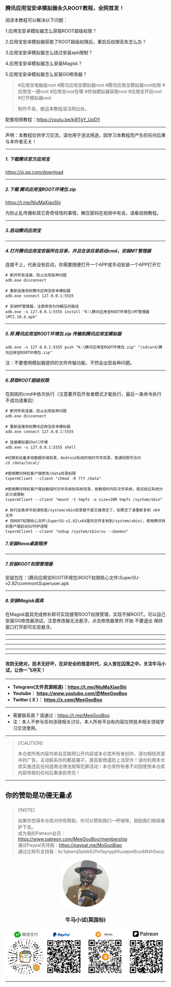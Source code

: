 ### 腾讯应用宝安卓模拟器永久ROOT教程，全网首发！

阅读本教程可以解决以下问题：

1.应用宝安卓模拟器怎么获取ROOT超级权限？

2.应用宝安卓模拟器获取了ROOT超级权限后，重启后权限丢失怎么办？

3.应用宝安卓模拟器怎么绕过安装apk限制？

4.应用宝安卓模拟器怎么安装Magisk？

5.应用宝安卓模拟器怎么安装GG修改器？

> #应用宝电脑版root  #腾讯应用宝模拟器root #腾讯应用宝模拟器root权限 #应用宝一键root #应用宝root在哪 #终端模拟器获取root #应用宝开启root #打开模拟器root

> 制作不易，搬运本教程请注明出处。

配套视频教程：https://youtu.be/kj8TgY_UpDY

****

声明：本教程仅供学习交流，请勿用于违法用途，因学习本教程而产生的任何后果与本作者无关！

****

##### 1. 下载腾讯官方应用宝

https://sj.qq.com/download

****

##### 2.下载 腾讯应用宝ROOT环境包.zip

https://t.me/NiuMaXiaoShi

为防止乱传播和其它奇奇怪怪的事情，解压密码在视频中有说，请看视频教程。

****

##### 3.启动腾讯应用宝

****

##### 4.打开腾讯应用宝安装所在目录，并且在该目录启动cmd，安装MT管理器

连接不上，代表没有启动，你需要随便打开一个APP或手动安装一个APP打开它

```
# 断开所有连接，防止出现各种问题
adb.exe disconnect

# 重新连接目标腾讯应用宝安卓模拟器
adb.exe connect 127.0.0.1:5555

# 安装MT管理器，注意修改为你解压的路径
adb.exe -s 127.0.0.1:5555 install "K:\腾讯应用宝ROOT环境包\MT管理器\MT2.18.4.apk"
```

****

##### 5.将 腾讯应用宝ROOT环境包.zip 传输到腾讯应用宝模拟器

```
adb.exe -s 127.0.0.1:5555 push "K:\腾讯应用宝ROOT环境包.zip" "/sdcard/腾讯应用宝ROOT环境包.zip"
```

注：不要使用模拟器提供的文件传输功能，不然会出现各种问题。

****

##### 6.获取ROOT超级权限

在刚刚的cmd中依次执行（注意要开启开发者模式才能执行，最后一条命令执行不成功请重启）

```
# 断开所有连接，防止出现各种问题
adb.exe disconnect

# 重新连接目标腾讯应用宝安卓模拟器
adb.exe connect 127.0.0.1:5555

# 连接模拟器Shell环境
adb.exe -s 127.0.0.1:5555 shell

#切换到设备本地数据存储目录，Android系统的临时可写目录，普通权限可访问
cd /data/local/

#使用腾讯特权客户端修改/data目录权限
txpermClient --client "chmod -R 777 /data"

#使用腾讯特权客户端挂载临时文件系统到系统目录，挂载临时内存文件系统，尝试绕过系统分区只读限制
txpermClient --client "mount -t tmpfs -o size=20M tmpfs /system/xbin"

# 执行这条命令前请检查/system/xbin目录是不是又被清空了，如果空了请重新复制 x64 文件
# 将ROOT权限核心文件\SuperSU-v2.82\x64里的文件复制到/system/xbin/，使用腾讯特权客户端启动SU守护进程
txpermClient --client "nohup /system/xbin/su --daemon"
```

##### 7.安装Nova桌面程序

****

##### 7.安装ROOT权限管理器

安装包在：\腾讯应用宝ROOT环境包\ROOT权限核心文件\SuperSU-v2.82\common\Superuser.apk

****

##### 8.安装Magisk面具

在Magisk面具完成修补即可实现接管ROOT权限管理，实现不掉ROOT。可以自己安装GG修改器测试，注意修改器无法悬浮，点击修改器里的 开始 不要退出 保持窗口打开即可实现悬浮。

****

****

****

****


****

#### 攻防无绝对，技术无好坏，在非安全的信息时代，众人皆在囚笼之中，关注牛马小试，让你一飞冲天！

****

- **Telegram(文件资源频道)：https://t.me/NiuMaXiaoShi**
- **Youtube：  https://www.youtube.com/@MeeGooBoo**
- **Twitter ( X ）：  https://x.com/MeeGooBoo**

****

- 需要联系我？请通过：https://t.me/MeeGooBoo
- 注：本人不参与任何涉政相关讨论，本人所有平台和内容仅供技术相关领域学习交流使用。

****

>  [!CAUTION]
>
> 本仓库所有内容均来自互联网公开内容或本仓库所有者创作，请勿相信资源中的广告，主动联系你的都是骗子，提高智商谨防上当受诈！请勿利用本仓库实施违反任何适用法律法规等犯罪活动！本仓库所有者不对因使用本仓库内容导致的任何后果承担责任！

****

## 你的赞助是功德无量💰

>  [!NOTE]
>
> 如果你觉得本仓库对你有帮助，你可以赞助我们一杯咖啡，鼓励我们继续维护下去。<br>
> 成为我的Patreon会员：https://www.patreon.com/MeeGooBoo/membership<br>
> 通过Paypal支持我：https://paypal.me/MoGuoBiao<br>
> 通过比特币支持我：bc1qkwrq5plek62fmfaynyphfuuepm6cxd4fsh5wrp



<p align="center" >
    <img src="https://raw.githubusercontent.com/MeeGooBoo/2025/refs/heads/main/static/imgs/logo.png" width="150">
    <h3 align="center">牛马小试(莫国标)</h3>
    <p align="center">
        <img src="https://raw.githubusercontent.com/MeeGooBoo/2025/refs/heads/main/static/imgs/pays.png">
    </p>
</p>


****

